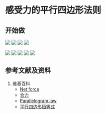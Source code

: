 # 感受力的平行四边形法则

## 开始做

![](/images/线性代数/向量/感受力的平行四边形法则/1a1.jpg)
![](/images/线性代数/向量/感受力的平行四边形法则/1a2.jpg)
![](/images/线性代数/向量/感受力的平行四边形法则/1a3.jpg)
![](/images/线性代数/向量/感受力的平行四边形法则/1a4.jpg)

![](/images/线性代数/向量/感受力的平行四边形法则/2a1.jpg)
![](/images/线性代数/向量/感受力的平行四边形法则/2a2.jpg)
![](/images/线性代数/向量/感受力的平行四边形法则/2a3.jpg)
![](/images/线性代数/向量/感受力的平行四边形法则/2a4.jpg)
![](/images/线性代数/向量/感受力的平行四边形法则/2a5.jpg)

## 参考文献及资料

1. 维基百科
	- [Net force](https://en.wikipedia.org/wiki/Net_force) 
	- [合力](https://zh.wikipedia.org/wiki/淨力#平行四边形法则) 
	- [Parallelogram law](https://en.wikipedia.org/wiki/Parallelogram_law) 
	- [平行四边形恒等式](https://zh.wikipedia.org/wiki/平行四邊形恆等式) 

